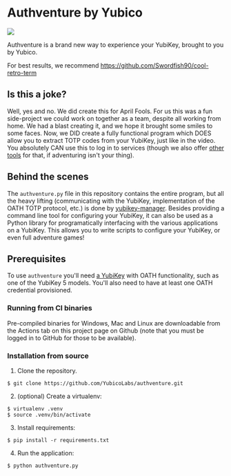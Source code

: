 # Authventure by Yubico

[![](http://img.youtube.com/vi/gx-3BTxjMCk/0.jpg)](http://www.youtube.com/watch?v=gx-3BTxjMCk "Authventure")

Authventure is a brand new way to experience your YubiKey, brought to you by Yubico.

For best results, we recommend https://github.com/Swordfish90/cool-retro-term


## Is this a joke?
Well, yes and no. We did create this for April Fools. For us this was a fun
side-project we could work on together as a team, despite all working from
home. We had a blast creating it, and we hope it brought some smiles to some
faces. Now, we DID create a fully functional program which DOES allow you to
extract TOTP codes from your YubiKey, just like in the video. You absolutely
CAN use this to log in to services (though we also offer [other
tools](https://www.yubico.com/products/yubico-authenticator/) for that, if
adventuring isn't your thing).


## Behind the scenes
The `authventure.py` file in this repository contains the entire program, but
all the heavy lifting (communicating with the YubiKey, implementation of the
OATH TOTP protocol, etc.) is done by
[yubikey-manager](https://github.com/Yubico/yubikey-manager). Besides providing
a command line tool for configuring your YubiKey, it can also be used as a
Python library for programatically interfacing with the various applications on
a YubiKey. This allows you to write scripts to configure your YubiKey, or even
full adventure games!


## Prerequisites
To use `authventure` you'll need [a YubiKey](https://www.yubico.com/store/)
with OATH functionality, such as one of the YubiKey 5 models. You'll also need
to have at least one OATH credential provisioned.


### Running from CI binaries
Pre-compiled binaries for Windows, Mac and Linux are downloadable from the
Actions tab on this project page on Github (note that you must be logged in to
GitHub for those to be available).


### Installation from source
1. Clone the repository.
```
$ git clone https://github.com/YubicoLabs/authventure.git
```
2. (optional) Create a virtualenv:
```
$ virtualenv .venv
$ source .venv/bin/activate
```
3. Install requirements:
```
$ pip install -r requirements.txt
```
4. Run the application:
```
$ python authventure.py
```
